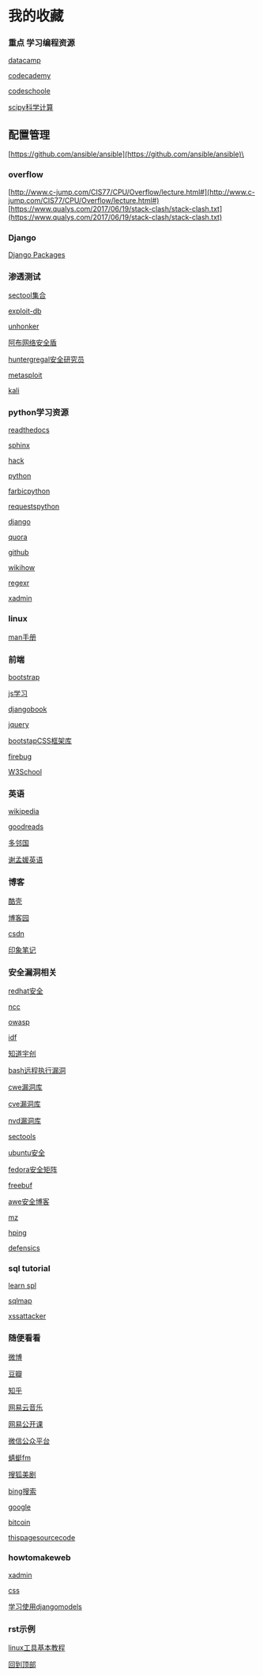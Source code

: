 # 我的收藏

### 重点 学习编程资源

<a href="https://www.datacamp.com/">datacamp</a>

<a href="https://www.codecademy.com/">codecademy</a>

<a href="https://www.codeschool.com/">codeschoole</a>

<a href="https://www.scipy.org/">scipy科学计算</a>

## 配置管理
[https://github.com/ansible/ansible](https://github.com/ansible/ansible)\

### overflow
[http://www.c-jump.com/CIS77/CPU/Overflow/lecture.html#](http://www.c-jump.com/CIS77/CPU/Overflow/lecture.html#)
[https://www.qualys.com/2017/06/19/stack-clash/stack-clash.txt](https://www.qualys.com/2017/06/19/stack-clash/stack-clash.txt)

### Django

<a href="https://djangopackages.org">Django Packages</a>


### 渗透测试
[sectool集合](http://www.freebuf.com/sectool/105524.html)

<a href="https://www.exploit-db.com/" target="_blank">exploit-db</a>

<a href="https://www.unhonker.com/">unhonker</a>

<a href="http://sshack.blog.51cto.com/">阿布网络安全盾</a>

<a href="https://github.com/huntergregal/mimipenguin" target="blank">huntergregal安全研究员</a>

<a href="https://www.metasploit.com/" target="_blank">metasploit</a>

<a href="https://www.kali.org/">kali</a>

### python学习资源

<a href="https://readthedocs.org/">readthedocs</a>

<a href="http://www.sphinx-doc.org/en/stable/">sphinx</a>

<a href="http://www.hackingarticles.in/">hack</a>

<a href="https://www.python.org/" target="_blank">python</a>

<a href="http://www.fabfile.org/" target="_blank">farbicpython</a>

<a href="http://docs.python-requests.org/en/latest/" target="_blank">requestspython</a>

<a href="https://www.djangoproject.com/" target="_blank">django</a>

<a href="https://www.quora.com/" target="_blank">quora</a>

<a href="https://github.com/" target="_blank">github</a>

<a href="http://www.wikihow.com/Main-Page" target="_blank">wikihow</a>

<a href="http://www.regexr.com/" target="_blank">regexr</a>

<a href="http://sshwsfc.github.io/xadmin/" target="_blank">xadmin</a>

### linux
<a href="https://linux.die.net/" target="_blank">man手册</a>

### 前端
<a href="https://getbootstrap.com/" target="_blank">bootstrap</a>

<a href="https://www.codecademy.com/learn/javascript">js学习</a>

<a href="http://djangobook.py3k.cn" target="_blank">djangobook</a>

<a href="http://api.jquery.com/" target="_blank">jquery</a>

<a href="http://www.bootcss.com/" target="_blank">bootstapCSS框架库</a>

<a href="http://getfirebug.com" target="_blank"> firebug </a>

<a href="http://www.w3school.com.cn" target="_blank"> W3School</a>

### 英语
<a href="https://en.wikipedia.org/wiki/Main_Page" target="_blank">wikipedia</a>

<a href="https://www.goodreads.com/" target="_blank">goodreads</a>

<a href="http://www.duolingo.cn/" target="_blank">多邻国</a>

<a href="http://xiemengyuan.cn/" target="_blank">谢孟媛英语</a>

### 博客

<a href="http://coolshell.cn/articles/17583.html" target="_blank">酷壳</a>

<a href="http://www.cnblogs.com/" target="_blank">博客园</a>

<a href="http://blog.csdn.net/lineuman" target="_blank">csdn</a>

<a href="https://www.yinxiang.com/" target="_blank">印象笔记</a>

### 安全漏洞相关
<a href="https://access.redhat.com/documentation/zh-CN/Red_Hat_Enterprise_Linux/7/html/Security_Guide/chap-Overview_of_Security_Topics.html#sec-What_is_Computer_Security">redhat安全</a>

<a href="https://github.com/nccgroup">ncc</a>

<a href="https://www.owasp.org/index.php/Main_Page">owasp</a>

<a href="http://ctf.idf.cn">idf</a>

<a href="http://blog.knownsec.com/" target="_blank">知道宇创</a>

<a href="http://sec.chinabyte.com/196/13092196.shtml">bash远程执行漏洞</a>

<a href="http://cwe.mitre.org/data/index.html#review" target="_blank">cwe漏洞库</a>

<a href="http://cve.mitre.org/" target="_blank">cve漏洞库</a>

<a href="https://nvd.nist.gov/" target="_blank">nvd漏洞库</a>

<a href="http://sectools.org/" target="_blank">sectools</a>

<a href="https://wiki.ubuntu.com/Security/Features" target="_blank">ubuntu安全</a>

<a href="http://fedoraproject.org/wiki/Security_Features_Matrix" target="_blank">fedora安全矩阵</a>

<a href="http://www.freebuf.com/" >freebuf</a>

<a href="http://www.awe.com/mark/">awe安全博客</a>

<a href="http://www.perihel.at/sec/mz/">mz</a>

<a href="http://hping.org/">hping</a>

<a href="http://www.codenomicon.com/products/defensics/">defensics</a>

### sql tutorial
<a href="http://www.dofactory.com/sql/tutorial">learn spl</a>

<a href="http://sqlmap.org" target="_blank">sqlmap</a>

<a href="http://helpagesl.org/htmlpurifier/smoketests/xssAttacks.php">xssattacker</a>

### 随便看看
<a href="http://weibo.com" target="_blank">微博</a>

<a href="https://www.douban.com/" target="_blank">豆瓣</a>

<a href="https://www.zhihu.com/" target="_blank">知乎</a>

<a href="http://music.163.com/" target="_blank">网易云音乐</a>

<a href="http://open.163.com/" target="_blank">网易公开课</a>

<a href="https://mp.weixin.qq.com/" >微信公众平台</a>

<a href="http://www.qingting.fm/#/home" target="_blank">蜻蜓fm</a>

<a href=" http://tv.sohu.com/drama/us/" target="_blank">搜狐美剧</a>

<a href="http://global.bing.com/" target="_blank">bing搜索</a>

<a href="https://www.google.com/" target="_blank">google</a>

<a href="https://bitcoin.org/en/getting-started" target="_blank">bitcoin</a>

<a href="https://github.com/lineuman/mainpage/blob/master/mainpage.html" >thispagesourcecode</a>

### howtomakeweb
<a href="https://xadmin.readthedocs.io/en/latest/quickstart.html" target="_blank"> xadmin</a>

<a href="http://www.w3school.com.cn/css/index.asp" target="_blank">css</a>

<a href="https://docs.djangoproject.com/en/dev/topics/db/models/" target="_blank">学习使用djangomodels</a>

### rst示例

[linux工具基本教程](http://linuxtools-rst.readthedocs.io/zh_CN/latest/index.html)

<a href="#" >回到顶部</a>
